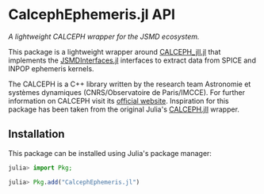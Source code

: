 # CalcephEphemeris.jl API

_A lightweight CALCEPH wrapper for the JSMD ecosystem._ 

This package is a lightweight wrapper around [CALCEPH_jll.jl](https://github.com/JuliaBinaryWrappers/CALCEPH_jll.jl) that implements the [JSMDInterfaces.jl](https://github.com/JuliaSpaceMissionDesign/JSMDInterfaces.jl) interfaces to extract data from SPICE and INPOP ephemeris kernels. 

The CALCEPH is a C++ library written by the research team Astronomie et systèmes dynamiques 
(CNRS/Observatoire de Paris/IMCCE). For further information on CALCEPH visit its 
[official website](https://www.imcce.fr/inpop/calceph). Inspiration for this package has been taken from the original Julia's [CALCEPH.jll](https://github.com/JuliaAstro/CALCEPH_jll.jl)  wrapper.


## Installation 

This package can be installed using Julia's package manager:

```julia
julia> import Pkg; 

julia> Pkg.add("CalcephEphemeris.jl")
```